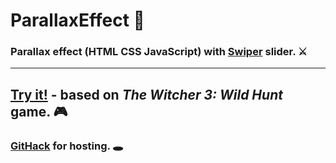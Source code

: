 # ParallaxEffect :sparkler:
### Parallax effect (HTML CSS JavaScript) with [Swiper](https://swiperjs.com) slider. :crossed_swords:
---
## [Try it!](https://rawcdn.githack.com/1Alex4949031/ParallaxEffect/95989cd8385f1cdfe85780d7f25a5d7bf4d5681c/index.html) - based on ***The Witcher 3: Wild Hunt*** game. :video_game:
### [GitHack](raw.githack.com) for hosting. :hole:
